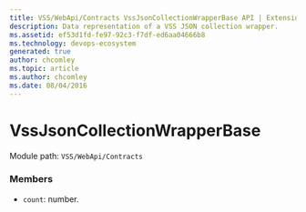```yaml
---
title: VSS/WebApi/Contracts VssJsonCollectionWrapperBase API | Extensions for Azure DevOps Services
description: Data representation of a VSS JSON collection wrapper.
ms.assetid: ef53d1fd-fe97-92c3-f7df-ed6aa04666b8
ms.technology: devops-ecosystem
generated: true
author: chcomley
ms.topic: article
ms.author: chcomley
ms.date: 08/04/2016
---
```


# VssJsonCollectionWrapperBase

Module path: `VSS/WebApi/Contracts`

### Members

- `count`: number.
